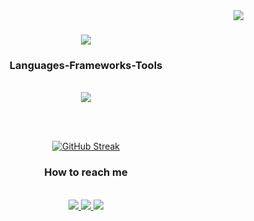 <img align="right" src="https://visitor-badge.laobi.icu/badge?page_id=SophiaNelly.SophiaNelly" />

<h1 align="center"> 
  <img src="https://readme-typing-svg.herokuapp.com?font=Fira+Code&weight=100&size=35&duration=1500&pause=1000&color=3C2264&center=true&vCenter=true&width=1000&height=70&lines=Hi%2C+i'm+Sophia+o%2F+;Welcome+to+my+Github+profile%E2%9D%A4%EF%B8%8F;" />
</h1>

<h3 align="center"> Languages-Frameworks-Tools </h3>
<br/>
<div align="center">
<a href="https://skillicons.dev">
   <img src="https://skillicons.dev/icons?i=java,html,css,js,py,postgres,git,vscode,eclipse,figma" />
  </a>
  
<br/><br/>

  <div align="center">
<a href="https://git.io/streak-stats">
   <img src="https://streak-stats.demolab.com?user=SophiaNelly&theme=shades-of-purple&hide_border=true&border_radius=3.5&locale=pt_BR&short_numbers=true&date_format=j%20M%5B%20Y%5D&hide_longest_streak=true" alt="GitHub Streak" />
 </a>

<h3 align="center"> How to reach me </h3>
<br/>
<div align="center">

<a href="https://www.linkedin.com/in/sophia-baldeon/">
   <img src="https://img.shields.io/badge/LinkedIn-0077B5?style=for-the-badge&logo=linkedin&logoColor=white"/>
  </a>

  <a href="https://discord.gg/UxwMUnNX">
   <img src="https://img.shields.io/badge/Discord-5865F2?style=for-the-badge&logo=discord&logoColor=white"/>
  </a>
  
<a href="mailto:sophianellylb@gmail.com">
   <img src="https://img.shields.io/badge/Gmail-D14836?style=for-the-badge&logo=gmail&logoColor=white"/>
  </a>
  

